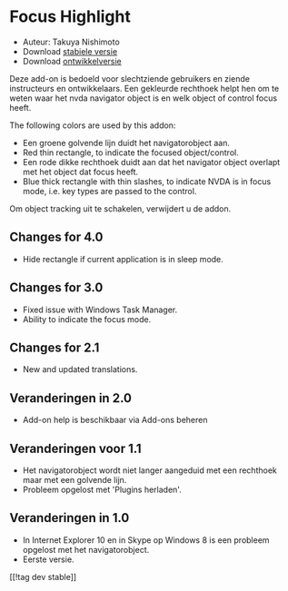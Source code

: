 # Focus Highlight #

* Auteur: Takuya Nishimoto
* Download [stabiele versie][2]
* Download [ontwikkelversie][1]

Deze add-on is bedoeld voor slechtziende gebruikers en ziende instructeurs
en ontwikkelaars. Een gekleurde rechthoek helpt hen om te weten waar het
nvda navigator object is en welk object of control focus heeft.

The following colors are used by this addon:

* Een groene golvende lijn duidt het navigatorobject aan.
* Red thin rectangle, to indicate the focused object/control.
* Een rode dikke rechthoek duidt aan dat het navigator object overlapt met
  het object dat focus heeft.
* Blue thick rectangle with thin slashes, to indicate NVDA is in focus mode,
  i.e. key types are passed to the control.

Om object tracking uit te schakelen, verwijdert u de addon.

## Changes for 4.0 ##

* Hide rectangle if current application is in sleep mode.

## Changes for 3.0 ##

* Fixed issue with Windows Task Manager.
* Ability to indicate the focus mode.

## Changes for 2.1 ##

* New and updated translations.

## Veranderingen in 2.0 ##

* Add-on help is beschikbaar via Add-ons beheren

## Veranderingen voor 1.1 ##

* Het navigatorobject wordt niet langer aangeduid met een rechthoek maar met
  een golvende lijn.
* Probleem opgelost met 'Plugins herladen'.

## Veranderingen in 1.0 ##

* In Internet Explorer 10 en in Skype op Windows 8 is een probleem opgelost
  met het navigatorobject.
* Eerste versie.


[[!tag dev stable]]

[1]: http://addons.nvda-project.org/files/get.php?file=fh-dev

[2]: http://addons.nvda-project.org/files/get.php?file=fh
